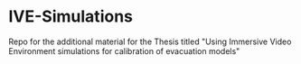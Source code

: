 # IVE-Simulations
Repo for the additional material for the Thesis titled "Using Immersive Video Environment simulations for calibration of evacuation models"
